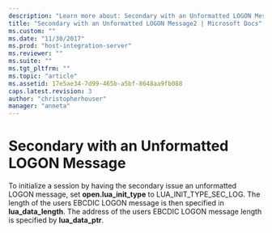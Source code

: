 ```yaml
---
description: "Learn more about: Secondary with an Unformatted LOGON Message"
title: "Secondary with an Unformatted LOGON Message2 | Microsoft Docs"
ms.custom: ""
ms.date: "11/30/2017"
ms.prod: "host-integration-server"
ms.reviewer: ""
ms.suite: ""
ms.tgt_pltfrm: ""
ms.topic: "article"
ms.assetid: 17e5ae34-7d99-465b-a5bf-8648aa9fb088
caps.latest.revision: 3
author: "christopherhouser"
manager: "anneta"
---
```

# Secondary with an Unformatted LOGON Message
To initialize a session by having the secondary issue an unformatted LOGON message, set **open.lua_init_type** to LUA_INIT_TYPE_SEC_LOG. The length of the users EBCDIC LOGON message is then specified in **lua_data_length**. The address of the users EBCDIC LOGON message length is specified by **lua_data_ptr**.
